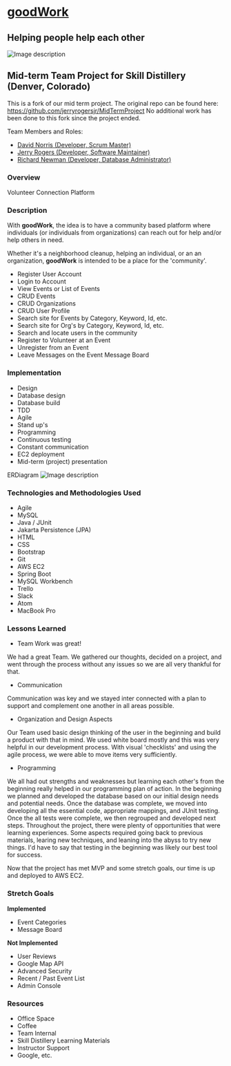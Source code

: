 #  [goodWork](http://18.190.114.201:8080/GoodWork/index.do)
## Helping people help each other
![Image description](GoodWork/src/main/webapp/css/volunteer.png)

## Mid-term Team Project for Skill Distillery (Denver, Colorado)

This is a fork of our mid term project. The original repo can be found here: https://github.com/jerryrogersjr/MidTermProject
No additional work has been done to this fork since the project ended.

Team Members and Roles:

* [David Norris (Developer, Scrum Master)](https://www.linkedin.com/in/david-norris-354697198/)
* [Jerry Rogers (Developer, Software Maintainer)](https://www.linkedin.com/in/jerryrogersjr/)
* [Richard Newman (Developer, Database Administrator)](https://www.linkedin.com/in/richard-n-01730b193/)

### Overview

Volunteer Connection Platform

### Description

With **goodWork**, the idea is to have a community based platform
where individuals (or individuals from organizations) can reach
out for help and/or help others in need.

Whether it's a neighborhood cleanup, helping an individual, or an
an organization, **goodWork** is intended to be a place for the
'community'.

* Register User Account
* Login to Account
* View Events or List of Events
* CRUD Events
* CRUD Organizations
* CRUD User Profile
* Search site for Events by Category, Keyword, Id, etc.
* Search site for Org's by Category, Keyword, Id, etc.
* Search and locate users in the community
* Register to Volunteer at an Event
* Unregister from an Event
* Leave Messages on the Event Message Board

### Implementation

* Design
* Database design
* Database build
* TDD
* Agile
* Stand up's
* Programming
* Continuous testing
* Constant communication
* EC2 deployment
* Mid-term (project) presentation

ERDiagram
![Image description](GoodWork/src/main/webapp/css/modelDB.jpg)

### Technologies and Methodologies Used

* Agile
* MySQL
* Java / JUnit
* Jakarta Persistence (JPA)
* HTML
* CSS
* Bootstrap
* Git
* AWS EC2
* Spring Boot
* MySQL Workbench
* Trello
* Slack
* Atom
* MacBook Pro

### Lessons Learned

* Team Work was great!

We had a great Team. We gathered our thoughts, decided on a project,
and went through the process without any issues so we are all very
thankful for that.

* Communication

Communication was key and we stayed inter connected with a plan to
support and complement one another in all areas possible.

* Organization and Design Aspects

Our Team used basic design thinking of the user in the beginning
and build a product with that in mind. We used white board mostly
and this was very helpful in our development process. With visual
'checklists' and using the agile process, we were able to move
items very sufficiently.

* Programming

We all had out strengths and weaknesses but learning each other's
from the beginning really helped in our programming plan of
action. In the beginning we planned and developed the database
based on our initial design needs and potential needs. Once the
database was complete, we moved into developing all the essential
code, appropriate mappings, and JUnit testing. Once the all tests
were complete, we then regrouped and developed next steps. Throughout
the project, there were plenty of opportunities that were learning
experiences. Some aspects required going back to previous materials,
learing new techniques, and leaning into the abyss to try new things.
I'd have to say that testing in the beginning was likely our best
tool for success.

Now that the project has met MVP and some stretch goals, our time
is up and deployed to AWS EC2.


### Stretch Goals

 **Implemented**

* Event Categories
* Message Board

 **Not Implemented**

* User Reviews
* Google Map API
* Advanced Security
* Recent / Past Event List
* Admin Console

### Resources

* Office Space
* Coffee
* Team Internal
* Skill Distillery Learning Materials
* Instructor Support
* Google, etc.
